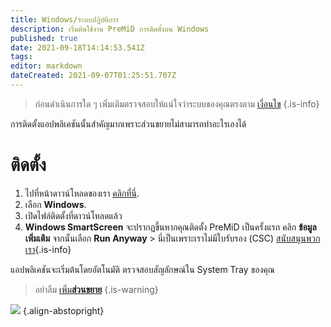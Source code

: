 ```yaml
---
title: Windows/ระบบปฏิบัติการ
description: เริ่มต้นใช้งาน PreMiD การติดตั้งบน Windows
published: true
date: 2021-09-18T14:14:53.541Z
tags:
editor: markdown
dateCreated: 2021-09-07T01:25:51.707Z
---
```


> ก่อนดำเนินการใด ๆ เพิ่มเติมตรวจสอบให้แน่ใจว่าระบบของคุณตรงตาม [เงี่อนไข](/install/requirements) {.is-info}

การติดตั้งแอปพลิเคชันนั้นสำคัญมากเพราะส่วนขยายไม่สามารถทำอะไรเองได้

# ติดตั้ง
1. ไปที่หน้าดาวน์โหลดของเรา [คลิกที่นี่](https://premid.app/downloads).
2. เลือก **Windows**.
3. เปิดไฟล์ติดตั้งที่ดาวน์โหลดแล้ว
4. **Windows SmartScreen** จะปรากฏขึ้นหากคุณติดตั้ง PreMiD เป็นครั้งแรก คลิก **ข้อมูลเพิ่มเติม** จากนั้นเลือก **Run Anyway** > นี่เป็นเพราะเราไม่มีใบรับรอง (CSC) [สนับสนุนพวกเรา](https://www.patreon.com/Timeraa){.is-info}

แอปพลิเคชันจะเริ่มต้นโดยอัตโนมัติ ตรวจสอบสัญลักษณ์ใน System Tray ของคุณ

> อย่าลืม [เพิ่ม**ส่วนขยาย**](/install) {.is-warning}

![](https://a.icons8.com/djxbtnYm/GBjHDS/svg.svg) {.align-abstopright}